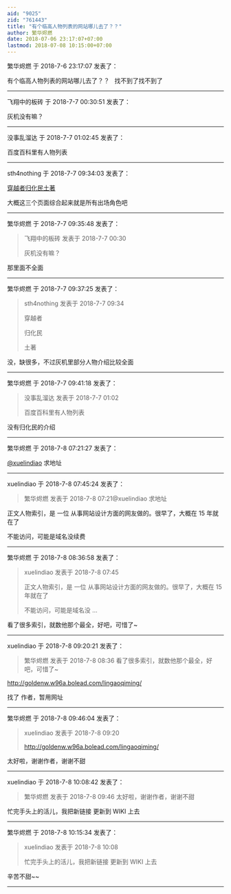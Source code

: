 ```yaml
---
aid: "9025"
zid: "761443"
title: "有个临高人物列表的网站哪儿去了？？"
author: 繁华烬燃
date: 2018-07-06 23:17:07+07:00
lastmod: 2018-07-08 10:15:00+07:00
---
```


繁华烬燃 于 2018-7-6 23:17:07 发表了：

有个临高人物列表的网站哪儿去了？？   找不到了找不到了

---

飞翔中的板砖 于 2018-7-7 00:30:51 发表了：

灰机没有嘛？

---

没事乱溜达 于 2018-7-7 01:02:45 发表了：

百度百科里有人物列表

---

sth4nothing 于 2018-7-7 09:34:03 发表了：

[穿越者](http://lgqm.huijiwiki.com/wiki/%E5%88%86%E7%B1%BB:%E7%A9%BF%E8%B6%8A%E8%80%85)[归化民](http://lgqm.huijiwiki.com/wiki/%E5%88%86%E7%B1%BB:%E5%BD%92%E5%8C%96%E6%B0%91)[土著](http://lgqm.huijiwiki.com/wiki/%E5%88%86%E7%B1%BB:%E5%9C%9F%E8%91%97)

大概这三个页面综合起来就是所有出场角色吧

---

繁华烬燃 于 2018-7-7 09:35:48 发表了：

> 飞翔中的板砖 发表于 2018-7-7 00:30
>
> 灰机没有嘛？

那里面不全面

---

繁华烬燃 于 2018-7-7 09:37:25 发表了：

> sth4nothing 发表于 2018-7-7 09:34
>
> 穿越者
>
> 归化民
>
> 土著

没，缺很多，不过灰机里部分人物介绍比较全面

---

繁华烬燃 于 2018-7-7 09:41:18 发表了：

> 没事乱溜达 发表于 2018-7-7 01:02
>
> 百度百科里有人物列表

没有归化民的介绍

---

繁华烬燃 于 2018-7-8 07:21:27 发表了：

[@xuelindiao](https://bbs.northdy.com/home.php?mod=space&uid=98583) 求地址

---

xuelindiao 于 2018-7-8 07:45:24 发表了：

> 繁华烬燃 发表于 2018-7-8 07:21@xuelindiao 求地址

正文人物索引，是 一位 从事网站设计方面的网友做的。很早了，大概在 15 年就在了

不能访问，可能是域名没续费

---

繁华烬燃 于 2018-7-8 08:36:58 发表了：

> xuelindiao 发表于 2018-7-8 07:45
>
> 正文人物索引，是 一位 从事网站设计方面的网友做的。很早了，大概在 15 年就在了
>
> 不能访问，可能是域名没 ...

看了很多索引，就数他那个最全，好吧，可惜了~

---

xuelindiao 于 2018-7-8 09:20:21 发表了：

> 繁华烬燃 发表于 2018-7-8 08:36 看了很多索引，就数他那个最全，好吧，可惜了~

http://goldenw.w96a.bolead.com/lingaoqiming/

找了 作者，暂用网址

---

繁华烬燃 于 2018-7-8 09:46:04 发表了：

> xuelindiao 发表于 2018-7-8 09:20
>
> http://goldenw.w96a.bolead.com/lingaoqiming/

太好啦，谢谢作者，谢谢不甜

---

xuelindiao 于 2018-7-8 10:08:42 发表了：

> 繁华烬燃 发表于 2018-7-8 09:46 太好啦，谢谢作者，谢谢不甜

忙完手头上的活儿，我把新链接 更新到 WIKI 上去

---

繁华烬燃 于 2018-7-8 10:15:34 发表了：

> xuelindiao 发表于 2018-7-8 10:08
>
> 忙完手头上的活儿，我把新链接 更新到 WIKI 上去

辛苦不甜~~

---
